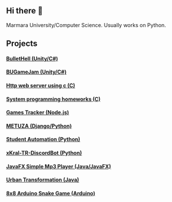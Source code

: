 ## Hi there 👋
  Marmara University/Computer Science. Usually works on Python.
<!--
**talhaucarr/talhaucarr** is a ✨ _special_ ✨ repository because its `README.md` (this file) appears on your GitHub profile.

Here are some ideas to get you started:

- 🔭 I’m currently working on ...
- 🌱 I’m currently learning ...
- 👯 I’m looking to collaborate on ...
- 🤔 I’m looking for help with ...
- 💬 Ask me about ...
- 📫 How to reach me: ...
- 😄 Pronouns: ...
- ⚡ Fun fact: ...
-->
## Projects
  #### [BulletHell (Unity/C#)](https://github.com/ozdeger/BulletHell)
  #### [BUGameJam (Unity/C#)](https://github.com/ozdeger/BUGameJam)
  #### [Http web server using c (C)](https://github.com/talhaucarr/http-web-server-using-c)
  #### [System programming homeworks (C)](https://github.com/talhaucarr/system-programming-homeworks)
  #### [Games Tracker (Node.js)](https://github.com/talhaucarr/games-tracker)
  #### [METUZA (Django/Python)](https://github.com/talhaucarr/METUZA)
  #### [Student Automation (Python)](https://github.com/talhaucarr/-Student-Automation)
  #### [xKral-TR-DiscordBot (Python)](https://github.com/talhaucarr/xKral_Tr-DiscordBot)
  #### [JavaFX Simple Mp3 Player (Java/JavaFX)](https://github.com/talhaucarr/javafx-simple-mp3player)
  #### [Urban Transformation (Java)](https://github.com/talhaucarr/-Urban-Transformation)
  #### [8x8 Arduino Snake Game (Arduino)](https://github.com/talhaucarr/8x8-Arduino-Snake)
  
